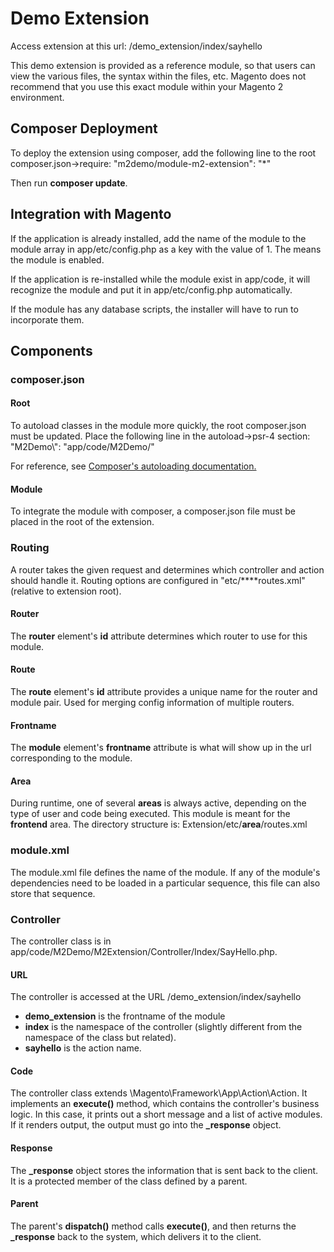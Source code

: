 # Demo Extension

Access extension at this url: <magento-base-url>/demo_extension/index/sayhello

This demo extension is provided as a reference module, so that users can view the various files, the syntax within the files, etc. Magento does not recommend that you use this exact module within your Magento 2 environment.

## Composer Deployment
To deploy the extension using composer, add the following line to the root composer.json->require:
"m2demo/module-m2-extension": "*"

Then run **composer update**.

## Integration with Magento

If the application is already installed, add the name of the module to the module array in app/etc/config.php as a key with the value of 1. The means the module is enabled.

If the application is re-installed while the module exist in app/code, it will recognize the module and put it in app/etc/config.php automatically.

If the module has any database scripts, the installer will have to run to incorporate them.


## Components

### composer.json

#### Root

To autoload classes in the module more quickly, the root composer.json must be updated. Place the following line in the autoload->psr-4 section:
"M2Demo\\": "app/code/M2Demo/"

For reference, see [Composer's autoloading documentation.](https://getcomposer.org/doc/01-basic-usage.md#autoloading)

#### Module

To integrate the module with composer, a composer.json file must be placed in the root of the extension.

### Routing
A router takes the given request and determines which controller and action should handle it. Routing options are configured in "etc/**<area-code>**routes.xml" (relative to extension root).

#### Router
The **router** element's **id** attribute determines which router to use for this module.

#### Route
The **route** element's **id** attribute provides a unique name for the router and module pair. Used for merging config information of multiple routers.

#### Frontname
The **module** element's **frontname** attribute is what will show up in the url corresponding to the module.

#### Area
During runtime, one of several **areas** is always active, depending on the type of user and code being executed. This module is meant for the **frontend** area. The directory structure is:
Extension/etc/**area**/routes.xml

### module.xml
The module.xml file defines the name of the module. If any of the module's dependencies need to be loaded in a particular sequence, this file can also store that sequence.

### Controller
The controller class is in app/code/M2Demo/M2Extension/Controller/Index/SayHello.php. 

#### URL
The controller is accessed at the URL <magento-base-url>/demo_extension/index/sayhello

- **demo_extension** is the frontname of the module
- **index** is the namespace of the controller (slightly different from the namespace of the class but related).
- **sayhello** is the action name.
 
#### Code
The controller class extends \Magento\Framework\App\Action\Action. It implements an **execute()** method, which contains the controller's business logic. In this case, it prints out a short message and a list of active modules. If it renders output, the output must go into the **\_response** object.

#### Response
The **\_response** object stores the information that is sent back to the client. It is a protected member of the class defined by a parent.
 
#### Parent
The parent's **dispatch()** method calls **execute()**, and then returns the **\_response** back to the system, which delivers it to the client.
